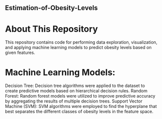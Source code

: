 ## Estimation-of-Obesity-Levels
# About This Repository
This repository contains code for performing data exploration, visualization,
and applying machine learning models to predict obesity levels based on given features. 

# Machine Learning Models:
Decision Tree: Decision tree algorithms were applied to the dataset to create predictive models based on hierarchical decision rules.
Random Forest: Random forest models were utilized to improve predictive accuracy by aggregating the results of multiple decision trees.
Support Vector Machine (SVM): SVM algorithms were employed to find the hyperplane that best separates the different classes of obesity levels in the feature space.
